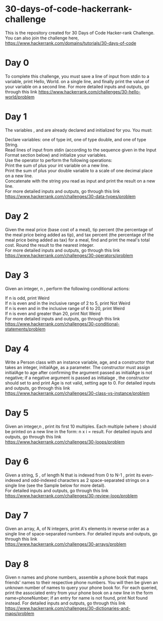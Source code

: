 # 30-days-of-code-hackerrank-challenge
This is the repository created for 30 Days of Code Hacker-rank Challenge. 
You can also join the challenge here, https://www.hackerrank.com/domains/tutorials/30-days-of-code

# Day 0
To complete this challenge, you must save a line of input from stdin to a variable, print Hello, World. on a single line, and finally print the value of your variable on a second line. For more detailed inputs and outputs, go through this link
https://www.hackerrank.com/challenges/30-hello-world/problem

# Day 1
The variables , and  are already declared and initialized for you. You must:

Declare  variables: one of type int, one of type double, and one of type String. <br/>
Read  lines of input from stdin (according to the sequence given in the Input Format section below) and initialize your  variables.<br/>
Use the  operator to perform the following operations: <br/>
Print the sum of  plus your int variable on a new line. <br/>
Print the sum of  plus your double variable to a scale of one decimal place on a new line. <br/>
Concatenate  with the string you read as input and print the result on a new line. <br/>
For more detailed inputs and outputs, go through this link <br/>
https://www.hackerrank.com/challenges/30-data-types/problem

# Day 2
Given the meal price (base cost of a meal), tip percent (the percentage of the meal price being added as tip), and tax percent (the percentage of the meal price being added as tax) for a meal, find and print the meal's total cost. Round the result to the nearest integer. <br/>
For more detailed inputs and outputs, go through this link <br/>
https://www.hackerrank.com/challenges/30-operators/problem

# Day 3
Given an integer, n , perform the following conditional actions: <br/>

If n is odd, print Weird <br/>
If n is even and in the inclusive range of 2 to 5, print Not Weird <br/>
If n is even and in the inclusive range of 6 to 20, print Weird <br/>
If n is even and greater than 20, print Not Weird <br/>
For more detailed inputs and outputs, go through this link <br/>
https://www.hackerrank.com/challenges/30-conditional-statements/problem

# Day 4
Write a Person class with an instance variable, age, and a constructor that takes an integer, initialAge, as a parameter. The constructor must assign initialAge  to age  after confirming the argument passed as initialAge is not negative; if a negative argument is passed as initialage , the constructor should set to and print Age is not valid, setting age to 0.
For detailed inputs and outputs, go through this link <br/>
https://www.hackerrank.com/challenges/30-class-vs-instance/problem

# Day 5
Given an integer,n , print its first 10 multiples. Each multiple  (where ) should be printed on a new line in the form: n x i = result.
For detailed inputs and outputs, go through this link <br/>
https://www.hackerrank.com/challenges/30-loops/problem

# Day 6
Given a string, S , of length N  that is indexed from 0 to N-1 , print its even-indexed and odd-indexed characters as 2 space-separated strings on a single line (see the Sample below for more detail). <br/>
For detailed inputs and outputs, go through this link <br/>
https://www.hackerrank.com/challenges/30-review-loop/problem

# Day 7
Given an array, A, of N integers, print A's elements in reverse order as a single line of space-separated numbers.
For detailed inputs and outputs, go through this link <br/>
https://www.hackerrank.com/challenges/30-arrays/problem

# Day 8
Given n names and phone numbers, assemble a phone book that maps friends' names to their respective phone numbers. You will then be given an unknown number of names to query your phone book for. For each  queried, print the associated entry from your phone book on a new line in the form name=phoneNumber; if an entry for name is not found, print Not found instead. For detailed inputs and outputs, go through this link <br/>
https://www.hackerrank.com/challenges/30-dictionaries-and-maps/problem
